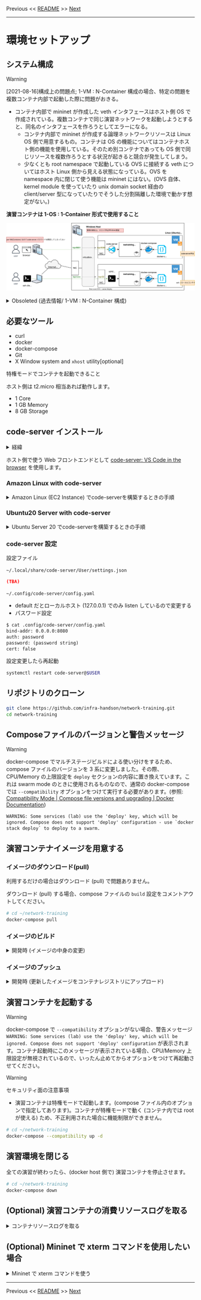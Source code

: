 <!-- HEADER -->
Previous << [README](/README.md) >> [Next](../common/make_exercise.md)

---
<!-- /HEADER -->

# 環境セットアップ

## システム構成

> [!WARNING]
> [2021-08-16]構成上の問題点; 1-VM : N-Container 構成の場合、特定の問題を複数コンテナ内部で起動した際に問題がおきる。
> * コンテナ内部で mininet が作成した veth インタフェースはホスト側 OS で作成されている。複数コンテナで同じ演習ネットワークを起動しようとすると、同名のインタフェースを作ろうとしてエラーになる。
>   * コンテナ内部で mininet が作成する論理ネットワークリソースは Linux OS 側で用意するもの。コンテナは OS の機能についてはコンテナホスト側の機能を使用している。そのため別コンテナであっても OS 側で同じリソースを複数作ろうとする状況が起きると競合が発生してしまう。
>   * 少なくとも root namespace で起動している OVS に接続する veth についてはホスト Linux 側から見える状態になっている。OVS を namespace 内に閉じて使う機能は mininet にはない。(OVS 自体、kernel module を使っていたり unix domain socket 経由の client/server 型になっていたりでそうした分割隔離した環境で動かす想定がない。)
>
> **演習コンテナは 1-OS : 1-Container 形式で使用すること**

![structure](structure.drawio.svg)

<details>

<summary>Obsoleted (過去情報/ 1-VM : N-Container 構成)</summary>

下の図のような構成で、複数人が使える演習環境を想定。

- 図では VirtualBox 構成を仮定
  - 少人数ハンズオンで使用する際、PC で OS を入れ替えが難しい場合を想定する
- VirtualBox 利用時のオプション
  - NAT 接続する際はポートフォワード設定が必要
  - bridge 接続してよいのであれば (NAT 接続が不要であれば) ポートフォワード設定は不要なはず

![obsoleted structure](structure_obsoleted.drawio.svg)

</details>

## 必要なツール

* curl
* docker
* docker-compose
* Git
* X Window system and `xhost` utility[optional]

特権モードでコンテナを起動できること

ホスト側は t2.micro 相当あれば動作します。

* 1 Core
* 1 GB Memory
* 8 GB Storage

## code-server インストール

<details>
<summary>経緯</summary>

もともと、1-OS : N-Container 構成の想定だったため、コンテナ内にフロントエンド (Gotty) を同梱していましたが、この構成はうまく動かないことがわかりました。そのため 1-OS : 1-Container 構成とします。この構成ではフロントエンドを OS (Docker ホスト) 側に入れる構成が選択肢に入ってきます。
</details>

ホスト側で使う Web フロントエンドとして [code-server: VS Code in the browser](https://github.com/cdr/code-server) を使用します。

### Amazon Linux with code-server

<details>

<summary>Amazon Linux (EC2 Instance) でcode-serverを構築するときの手順</summary>

```sh
## rootで実行すること（code-serverをroot以外のユーザで動かすのが上手くいっていないため）

# git, docker, treeインストール
yum install -y git
yum install -y docker

# docker-composeインストールとコマンド補完設定
curl -L https://github.com/docker/compose/releases/download/1.29.2/docker-compose-`uname -s`-`uname -m` -o /usr/local/bin/docker-compose
chmod +x /usr/local/bin/docker-compose
curl -L https://raw.githubusercontent.com/docker/compose/$(docker-compose version --short)/contrib/completion/bash/docker-compose > /etc/bash_completion.d/docker-compose

# docker起動と自動起動設定
systemctl start docker
systemctl enable docker

# 環境変数の定義
echo "export PS1=\"\[\e[1;36m\][\u@\h \w]\$\[\e[m\] \"" > /etc/profile.d/init-env.sh
echo "export TZ=Asia/Tokyo" >> /etc/profile.d/init-env.sh

# code-server
## インストールと自動起動設定
curl -fsSL https://code-server.dev/install.sh | sh
systemctl start code-server@$USER
systemctl enable code-server@$USER
## アドオンのインストール
code-server --install-extension MS-CEINTL.vscode-language-pack-ja
code-server --install-extension oderwat.indent-rainbow
code-server --install-extension PKief.material-icon-theme

# ユーザ設定
mkdir -p ~/.local/share/code-server/User/
```

</details>

### Ubuntu20 Server with code-server

<details>

<summary>Ubuntu Server 20 でcode-serverを構築するときの手順</summary>

```sh
# update
sudo apt update
sudo apt upgrade
# clean cache
sudo apt clean

# install docker/docker-compose
sudo apt install docker.io docker-compose
# ユーザに対して docker group つける
# つけないと受講者が docker exec するときに sudo が必要になる
sudo usermod -a -G docker $USER

# 環境設定
sudo timedatectl set-timezone Asia/Tokyo

# code-server
## インストールと自動起動設定
curl -fsSL https://code-server.dev/install.sh | sh
sudo systemctl start code-server@$USER
sudo systemctl enable code-server@$USER
## アドオンのインストール
code-server --install-extension MS-CEINTL.vscode-language-pack-ja
code-server --install-extension oderwat.indent-rainbow
code-server --install-extension PKief.material-icon-theme

## ユーザ設定
mkdir -p ~/.local/share/code-server/User/
```

</details>

### code-server 設定

設定ファイル

`~/.local/share/code-server/User/settings.json`

```json
(TBA)
```

`~/.config/code-server/config.yaml`

* default だとローカルホスト (127.0.0.1) でのみ listen しているので変更する
* パスワード設定

```text
$ cat .config/code-server/config.yaml
bind-addr: 0.0.0.0:8080
auth: password
password: (password string)
cert: false
```

設定変更したら再起動

```sh
systemctl restart code-server@$USER
```

## リポジトリのクローン

```sh
git clone https://github.com/infra-handson/network-training.git
cd network-training
```

## Composeファイルのバージョンと警告メッセージ

> [!WARNING]
> docker-compose でマルチステージビルドによる使い分けをするため、compose ファイルのバージョンを 3 系に変更しました。その際、CPU/Memory の上限設定を `deploy` セクションの内容に置き換えています。これは swarm mode のときに使用されるものなので、通常の docker-compose では `--compatibility` オプションをつけて実行する必要があります。(参照: [Compatibility Mode | Compose file versions and upgrading | Docker Documentation](https://docs.docker.com/compose/compose-file/compose-versioning/#compatibility-mode))

```text
WARNING: Some services (lab) use the 'deploy' key, which will be ignored. Compose does not support 'deploy' configuration - use `docker stack deploy` to deploy to a swarm.
```

## 演習コンテナイメージを用意する

### イメージのダウンロード(pull)

利用するだけの場合はダウンロード (pull) で問題ありません。

ダウンロード (pull) する場合、compose ファイルの `build` 設定をコメントアウトしてください。

```sh
# cd ~/network-training
docker-compose pull
```

### イメージのビルド

<details>

<summary>開発時 (イメージの中身の変更)</summary>

ビルドする前に compose ファイルの `build` 設定のコメントを外してください。

```sh
# cd ~/network-training
docker-compose build
```

ビルドが終わると、ベースになる mininet コンテナイメージと、ビルドされたものとで、3 つの image があるはずです。

* orzohmygodorz/mininet (base)
* ghcr.io/infra-handson/network-training (built)

</details>

### イメージのプッシュ

<details>

<summary>開発時 (更新したイメージをコンテナレジストリにアップロード)</summary>

- ref: - [個人アクセストークンを使用する - GitHub Docs](https://docs.github.com/ja/authentication/keeping-your-account-and-data-secure/creating-a-personal-access-token)
- ref: [Working with the Container registry - GitHub Docs](https://docs.github.com/ja/packages/working-with-a-github-packages-registry/working-with-the-container-registry)
- ref: [GitHub Container Registry(ghcr.io)にDockerイメージをpushする手順 - Qiita](https://qiita.com/zembutsu/items/1effae6c39ceae3c3d0a)

```sh
cat ghcr-pat.txt | docker login ghcr.io -u <username> --password-stdin

docker push ghcr.io/infra-handson/network-training:latest
```

<details>

<summary>Obsoleted (for Gitlab)</summary>

> [!WARNING]
> 二要素認証 (2FA) 有効にしている場合は `read_registry`+`write_registry` 権限をもつアクセストークンでログインが必要。

- ref: [Gitlabの2段階認証下でコンテナレジストリにPushする方法 | codit](https://www.codit.work/notes/p8deveys7r07s5nmwfa8/)
- ref: [Docker Registry Login with 2FA - How to Use GitLab - GitLab Forum](https://forum.gitlab.com/t/docker-registry-login-with-2fa/6719)

```sh
docker login registry.gitlab.com
# docker login registry.gitlab.com -u ユーザー名 -p アクセストークン

docker push registry.gitlab.com/corestate55/network_practice:latest
```

</details>

</details>

## 演習コンテナを起動する

> [!WARNING]
> docker-compose で `--compatibility` オプションがない場合、警告メッセージ `WARNING: Some services (lab) use the 'deploy' key, which will be ignored. Compose does not support 'deploy' configuration` が表示されます。コンテナ起動時にこのメッセージが表示されている場合、CPU/Memory 上限設定が無視されているので、いったん止めてからオプションをつけて再起動させてください。

> [!WARNING]
> セキュリティ面の注意事項
> * 演習コンテナは特権モードで起動します。(compose ファイル内のオプションで指定してあります)。コンテナが特権モードで動く (コンテナ内では root が使える) ため、不正利用された場合に機能制限ができません。

```sh
# cd ~/network-training
docker-compose --compatibility up -d
```

## 演習環境を閉じる

全ての演習が終わったら、(docker host 側で) 演習コンテナを停止させます。

```sh
# cd ~/network-training
docker-compose down
```

## (Optional) 演習コンテナの消費リソースログを取る

<details>

<summary>コンテナリソースログを取る</summary>

[rec_docker_stats.sh](/rec_docker_stats.sh) を実行すると、日付ベースの適当なログファイルを作って docker stats の結果を CSV で保存します。

```sh
# cd ~/network-training
./rec_docker_stats.sh
```

</details>

## (Optional) Mininet で xterm コマンドを使用したい場合

<details>

<summary>Mininet で xterm コマンドを使う</summary>

Linux VM (docker ホスト) に X window system がある場合、Mininet 内部から `xterm` コマンドを使って、仮想ノード上の端末を開くことができます。

ローカルで xterm を使う場合は compose ファイル内の `DISPLAY` 環境変数のコメントを外してください。

X アプリケーションの接続を許可するため (docker ホスト側で) `xhost` コマンドを実行します。

```sh
xhost +
```

`xterm` のフォントが小さい場合、以下のフォント設定を `~/.Xresources` に追記または編集します。

```text
xterm*faceName: Monospace
xterm*faceSize: 14
```

編集してから、`xrdb` コマンドを実行します。

```sh
xrdb -merge ~/.Xresources
```

</details>

<!-- FOOTER -->

---

Previous << [README](/README.md) >> [Next](../common/make_exercise.md)
<!-- /FOOTER -->
